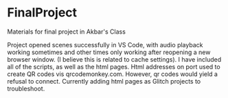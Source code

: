 # FinalProject
Materials for final project in Akbar's Class

Project opened scenes successfully in VS Code, with audio playback working sometimes and other times only working after reopening a new browser window. (I believe this is related to cache settings). I have included all of the scripts, as well as the html pages. Html addresses on port used to create QR codes vis qrcodemonkey.com. However, qr codes would yield a refusal to connect. Currently adding html pages as Glitch projects to troubleshoot.
